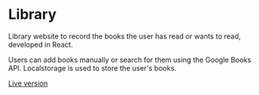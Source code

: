 # Library
Library website to record the books the user has read or wants to read, developed in React. 

Users can add books manually or search for them using the Google Books API. Localstorage is used to store the user's books.

[Live version](https://lufere.dev/library/)
